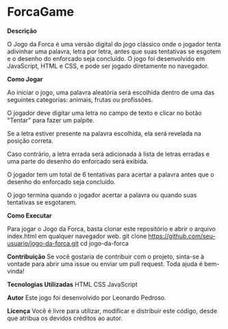 # ForcaGame

**Descrição**

O Jogo da Forca é uma versão digital do jogo clássico onde o jogador tenta adivinhar uma palavra, letra por letra, antes que suas tentativas se esgotem e o desenho do enforcado seja concluído. O jogo foi desenvolvido em JavaScript, HTML e CSS, e pode ser jogado diretamente no navegador.


**Como Jogar**

Ao iniciar o jogo, uma palavra aleatória será escolhida dentro de uma das seguintes categorias: animais, frutas ou profissões.

O jogador deve digitar uma letra no campo de texto e clicar no botão "Tentar" para fazer um palpite.

Se a letra estiver presente na palavra escolhida, ela será revelada na posição correta.

Caso contrário, a letra errada será adicionada à lista de letras erradas e uma parte do desenho do enforcado será exibida.

O jogador tem um total de 6 tentativas para acertar a palavra antes que o desenho do enforcado seja concluído.

O jogo termina quando o jogador acertar a palavra ou quando suas tentativas se esgotarem.


**Como Executar**

Para jogar o Jogo da Forca, basta clonar este repositório e abrir o arquivo index.html em qualquer navegador web.
git clone https://github.com/seu-usuario/jogo-da-forca.git
cd jogo-da-forca



**Contribuição**
Se você gostaria de contribuir com o projeto, sinta-se à vontade para abrir uma issue ou enviar um pull request. Toda ajuda é bem-vinda!



**Tecnologias Utilizadas**
HTML
CSS
JavaScript



**Autor**
Este jogo foi desenvolvido por Leonardo Pedroso.



**Licença**
Você é livre para utilizar, modificar e distribuir este código, desde que atribua os devidos créditos ao autor.
